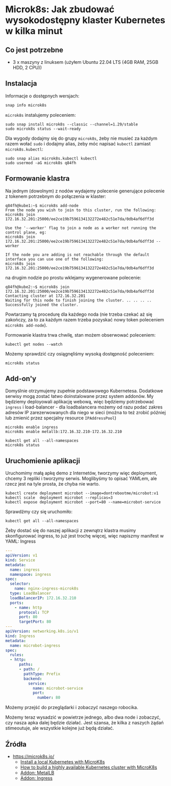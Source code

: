 # Microk8s: Jak zbudować wysokodostępny klaster Kubernetes w kilka minut

## Co jest potrzebne
 - 3 x maszyny z linuksem (użyłem Ubuntu 22.04 LTS (4GB RAM, 25GB HDD, 2 CPU))

## Instalacja
Informacje o dostępnych wersjach:
```bash
snap info microk8s
```

`microk8s` instalujemy poleceniem:
```
sudo snap install microk8s --classic --channel=1.29/stable
sudo microk8s status --wait-ready
```

Dla wygody dodajmy się do grupy `microk8s`, żeby nie musieć za każdym razem wołać `sudo` i dodajmy alias, żeby móc napisać `kubectl` zamiast `microk8s.kubectl`:
```
sudo snap alias microk8s.kubectl kubectl
sudo usermod -aG microk8s q84fh
```

## Formowanie klastra
Na jednym (dowolnym) z nodów wydajemy polecenie generujące polecenie z tokenem potrzebnym do połączenia w klaster:
```
q84fh@kube1:~$ microk8s add-node
From the node you wish to join to this cluster, run the following:
microk8s join 172.16.32.201:25000/ee2ce19b7596134132272e482c51e7da/0db4af6dff3d

Use the '--worker' flag to join a node as a worker not running the control plane, eg:
microk8s join 172.16.32.201:25000/ee2ce19b7596134132272e482c51e7da/0db4af6dff3d --worker

If the node you are adding is not reachable through the default interface you can use one of the following:
microk8s join 172.16.32.201:25000/ee2ce19b7596134132272e482c51e7da/0db4af6dff3d
```

na drugim nodzie po prostu wklejamy wygenerowane polecenie:
```
q84fh@kube2:~$ microk8s join 172.16.32.201:25000/ee2ce19b7596134132272e482c51e7da/0db4af6dff3d
Contacting cluster at 172.16.32.201
Waiting for this node to finish joining the cluster. .. .. .. ..  
Successfully joined the cluster.
```

Powtarzamy tą procedurę dla każdego noda (nie trzeba czekać aż się zakończy, za to za każdym razem trzeba pozyskać nowy token poleceniem `microk8s add-node`).

Formowanie klastra trwa chwilę, stan możem obserwować poleceniem:
```
kubectl get nodes --watch
```
Możemy sprawdzić czy osiągnęliśmy wysoką dostępność poleceniem:
```
microk8s status
```

## Add-on'y
Domyślnie otrzymujemy zupełnie podstawowego Kubernetesa. Dodatkowe serwisy mogą zostać łatwo doinstalowane przez system addonów.
My będziemy deployowali aplikację webową, więc będziemy potrzebować `ingress` i load-balancer - dla loadbalancera możemy od razu podać zakres adresów IP zarezerwowanych dla niego w sieci (można to też zrobić później lub zmienić przez specjalny resource `IPAddressPool`)

```
microk8s enable ingress
microk8s enable metallb:172.16.32.210-172.16.32.210

kubectl get all --all-namespaces
microk8s status
```

## Uruchomienie aplikacji
Uruchomimy małą apkę demo z Internetów, tworzymy więc deployment, chcemy 3 repliki i tworzymy serwis. Moglibyśmy to opisać YAMLem, ale rzecz jest na tyle prosta, że chyba nie warto.
```
kubectl create deployment microbot --image=dontrebootme/microbot:v1
kubectl scale  deployment microbot --replicas=3
kubectl expose deployment microbot --port=80 --name=microbot-service
```

Sprawdźmy czy się uruchomiło:
```
kubectl get all --all-namespaces
```

Żeby dostać się do naszej aplikacji z zewnątrz klastra musimy skonfigurować ingress, to już jest trochę więcej, więc napiszmy manifest w YAML:
Ingress

```yaml
--- 
apiVersion: v1
kind: Service
metadata:
  name: ingress
  namespace: ingress
spec:
  selector:
    name: nginx-ingress-microk8s
  type: LoadBalancer
  loadBalancerIP: 172.16.32.210
  ports:
    - name: http
      protocol: TCP
      port: 80
      targetPort: 80
--- 
apiVersion: networking.k8s.io/v1
kind: Ingress
metadata:
  name: microbot-ingress
spec:
  rules:
  - http:
      paths:
      - path: /
        pathType: Prefix
        backend:
          service:
            name: microbot-service
            port:
              number: 80
```

Możemy przejść do przeglądarki i zobaczyć naszego robocika.

Możemy teraz wysadzić w powietrze jednego, albo dwa node i zobaczyć, czy nasza apka dalej będzie działać.
Jest szansa, że kilka z naszych żądań stimeoutuje, ale wszystkie kolejne już będą działać.


## Źródła
 - https://microk8s.io/
   - [Install a local Kubernetes with MicroK8s](https://ubuntu.com/tutorials/install-a-local-kubernetes-with-microk8s)
   - [How to build a highly available Kubernetes cluster with MicroK8s](https://ubuntu.com/tutorials/getting-started-with-kubernetes-ha)
   - [Addon: MetalLB](https://microk8s.io/docs/addon-metallb)
   - [Addon: Ingress](https://microk8s.io/docs/addon-ingress)
